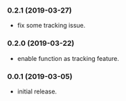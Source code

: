 ### 0.2.1 (2019-03-27)

- fix some tracking issue.

### 0.2.0 (2019-03-22)

- enable function as tracking feature.

### 0.0.1 (2019-03-05)

- initial release.